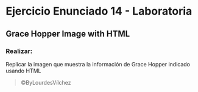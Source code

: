 # Ejercicio Enunciado 14 - Laboratoria

## Grace Hopper Image with HTML 

### Realizar:
Replicar la imagen que muestra la información de Grace Hopper indicado usando HTML

> ©ByLourdesVílchez